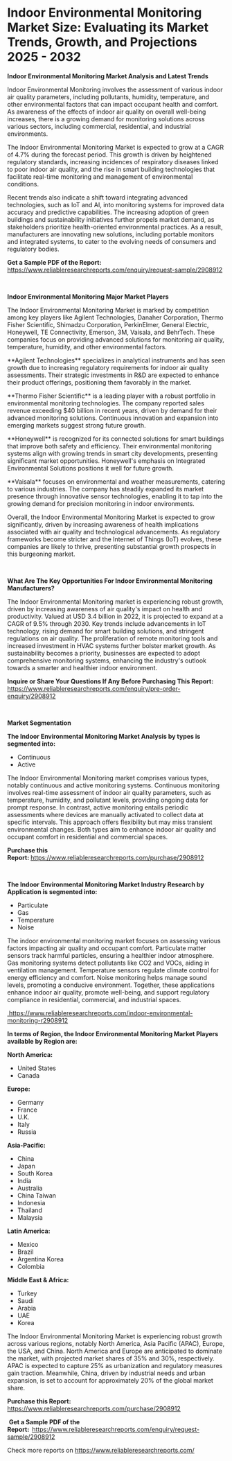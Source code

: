 <p><h1>Indoor Environmental Monitoring Market Size: Evaluating its Market Trends, Growth, and Projections 2025 - 2032</h1></p><p><strong>Indoor Environmental Monitoring Market Analysis and Latest Trends</strong></p>
<p><p>Indoor Environmental Monitoring involves the assessment of various indoor air quality parameters, including pollutants, humidity, temperature, and other environmental factors that can impact occupant health and comfort. As awareness of the effects of indoor air quality on overall well-being increases, there is a growing demand for monitoring solutions across various sectors, including commercial, residential, and industrial environments.</p><p>The Indoor Environmental Monitoring Market is expected to grow at a CAGR of 4.7% during the forecast period. This growth is driven by heightened regulatory standards, increasing incidences of respiratory diseases linked to poor indoor air quality, and the rise in smart building technologies that facilitate real-time monitoring and management of environmental conditions. </p><p>Recent trends also indicate a shift toward integrating advanced technologies, such as IoT and AI, into monitoring systems for improved data accuracy and predictive capabilities. The increasing adoption of green buildings and sustainability initiatives further propels market demand, as stakeholders prioritize health-oriented environmental practices. As a result, manufacturers are innovating new solutions, including portable monitors and integrated systems, to cater to the evolving needs of consumers and regulatory bodies.</p></p>
<p><strong>Get a Sample PDF of the Report:&nbsp;</strong> <a href="https://www.reliableresearchreports.com/enquiry/request-sample/2908912?utm_campaign=3090&utm_medium=2&utm_source=Github&utm_content=ia&utm_term=12032025&utm_id=indoor-environmental-monitoring">https://www.reliableresearchreports.com/enquiry/request-sample/2908912</a></p>
<p>&nbsp;</p>
<p><strong>Indoor Environmental Monitoring Major Market Players</strong></p>
<p><p>The Indoor Environmental Monitoring Market is marked by competition among key players like Agilent Technologies, Danaher Corporation, Thermo Fisher Scientific, Shimadzu Corporation, PerkinElmer, General Electric, Honeywell, TE Connectivity, Emerson, 3M, Vaisala, and BehrTech. These companies focus on providing advanced solutions for monitoring air quality, temperature, humidity, and other environmental factors.</p><p>**Agilent Technologies** specializes in analytical instruments and has seen growth due to increasing regulatory requirements for indoor air quality assessments. Their strategic investments in R&D are expected to enhance their product offerings, positioning them favorably in the market.</p><p>**Thermo Fisher Scientific** is a leading player with a robust portfolio in environmental monitoring technologies. The company reported sales revenue exceeding $40 billion in recent years, driven by demand for their advanced monitoring solutions. Continuous innovation and expansion into emerging markets suggest strong future growth.</p><p>**Honeywell** is recognized for its connected solutions for smart buildings that improve both safety and efficiency. Their environmental monitoring systems align with growing trends in smart city developments, presenting significant market opportunities. Honeywell's emphasis on Integrated Environmental Solutions positions it well for future growth.</p><p>**Vaisala** focuses on environmental and weather measurements, catering to various industries. The company has steadily expanded its market presence through innovative sensor technologies, enabling it to tap into the growing demand for precision monitoring in indoor environments.</p><p>Overall, the Indoor Environmental Monitoring Market is expected to grow significantly, driven by increasing awareness of health implications associated with air quality and technological advancements. As regulatory frameworks become stricter and the Internet of Things (IoT) evolves, these companies are likely to thrive, presenting substantial growth prospects in this burgeoning market.</p></p>
<p>&nbsp;</p>
<p><strong>What Are The Key Opportunities For Indoor Environmental Monitoring Manufacturers?</strong></p>
<p><p>The Indoor Environmental Monitoring market is experiencing robust growth, driven by increasing awareness of air quality's impact on health and productivity. Valued at USD 3.4 billion in 2022, it is projected to expand at a CAGR of 9.5% through 2030. Key trends include advancements in IoT technology, rising demand for smart building solutions, and stringent regulations on air quality. The proliferation of remote monitoring tools and increased investment in HVAC systems further bolster market growth. As sustainability becomes a priority, businesses are expected to adopt comprehensive monitoring systems, enhancing the industry's outlook towards a smarter and healthier indoor environment.</p></p>
<p><strong>Inquire or Share Your Questions If Any Before Purchasing This Report:</strong> <a href="https://www.reliableresearchreports.com/enquiry/pre-order-enquiry/2908912?utm_campaign=3090&utm_medium=2&utm_source=Github&utm_content=ia&utm_term=12032025&utm_id=indoor-environmental-monitoring">https://www.reliableresearchreports.com/enquiry/pre-order-enquiry/2908912</a></p>
<p>&nbsp;</p>
<p><strong>Market Segmentation</strong></p>
<p><strong>The Indoor Environmental Monitoring Market Analysis by types is segmented into:</strong></p>
<p><ul><li>Continuous</li><li>Active</li></ul></p>
<p><p>The Indoor Environmental Monitoring market comprises various types, notably continuous and active monitoring systems. Continuous monitoring involves real-time assessment of indoor air quality parameters, such as temperature, humidity, and pollutant levels, providing ongoing data for prompt response. In contrast, active monitoring entails periodic assessments where devices are manually activated to collect data at specific intervals. This approach offers flexibility but may miss transient environmental changes. Both types aim to enhance indoor air quality and occupant comfort in residential and commercial spaces.</p></p>
<p><strong>Purchase this Report:&nbsp;</strong><a href="https://www.reliableresearchreports.com/purchase/2908912?utm_campaign=3090&utm_medium=2&utm_source=Github&utm_content=ia&utm_term=12032025&utm_id=indoor-environmental-monitoring">https://www.reliableresearchreports.com/purchase/2908912</a></p>
<p>&nbsp;</p>
<p><strong>The Indoor Environmental Monitoring Market Industry Research by Application is segmented into:</strong></p>
<p><ul><li>Particulate</li><li>Gas</li><li>Temperature</li><li>Noise</li></ul></p>
<p><p>The indoor environmental monitoring market focuses on assessing various factors impacting air quality and occupant comfort. Particulate matter sensors track harmful particles, ensuring a healthier indoor atmosphere. Gas monitoring systems detect pollutants like CO2 and VOCs, aiding in ventilation management. Temperature sensors regulate climate control for energy efficiency and comfort. Noise monitoring helps manage sound levels, promoting a conducive environment. Together, these applications enhance indoor air quality, promote well-being, and support regulatory compliance in residential, commercial, and industrial spaces.</p></p>
<p><a href="https://www.reliableresearchreports.com/indoor-environmental-monitoring-r2908912?utm_campaign=3090&utm_medium=2&utm_source=Github&utm_content=ia&utm_term=12032025&utm_id=indoor-environmental-monitoring">&nbsp;https://www.reliableresearchreports.com/indoor-environmental-monitoring-r2908912</a></p>
<p><strong>In terms of Region, the Indoor Environmental Monitoring Market Players available by Region are:</strong></p>
<p>
    <p> <strong> North America: </strong>
        <ul>
            <li>United States</li>
            <li>Canada</li>
        </ul>
        </p> 
    <p> <strong> Europe: </strong>
        <ul>
            <li>Germany</li>
            <li>France</li>
            <li>U.K.</li>
            <li>Italy</li>
            <li>Russia</li>
        </ul>
        </p> 
    <p> <strong> Asia-Pacific: </strong>
        <ul>
            <li>China</li>
            <li>Japan</li>
            <li>South Korea</li>
            <li>India</li>
            <li>Australia</li>
            <li>China Taiwan</li>
            <li>Indonesia</li>
            <li>Thailand</li>
            <li>Malaysia</li>
        </ul>
        </p> 
    <p> <strong> Latin America: </strong>
        <ul>
            <li>Mexico</li>
            <li>Brazil</li>
            <li>Argentina Korea</li>
            <li>Colombia</li>
        </ul>
        </p> 
    <p> <strong> Middle East & Africa: </strong>
        <ul>
            <li>Turkey</li>
            <li>Saudi</li>
            <li>Arabia</li>
            <li>UAE</li>
            <li>Korea</li>
        </ul>
    </p>
    </p>
<p><p>The Indoor Environmental Monitoring Market is experiencing robust growth across various regions, notably North America, Asia Pacific (APAC), Europe, the USA, and China. North America and Europe are anticipated to dominate the market, with projected market shares of 35% and 30%, respectively. APAC is expected to capture 25% as urbanization and regulatory measures gain traction. Meanwhile, China, driven by industrial needs and urban expansion, is set to account for approximately 20% of the global market share.</p></p>
<p><strong>Purchase this Report: </strong><a href="https://www.reliableresearchreports.com/purchase/2908912?utm_campaign=3090&utm_medium=2&utm_source=Github&utm_content=ia&utm_term=12032025&utm_id=indoor-environmental-monitoring">https://www.reliableresearchreports.com/purchase/2908912</a></p>
<p>&nbsp;<strong>Get a Sample PDF of the Report:&nbsp;&nbsp;</strong><a href="https://www.reliableresearchreports.com/enquiry/request-sample/2908912?utm_campaign=3090&utm_medium=2&utm_source=Github&utm_content=ia&utm_term=12032025&utm_id=indoor-environmental-monitoring">https://www.reliableresearchreports.com/enquiry/request-sample/2908912</a></p>
<p><strong></strong></p>
<p>Check more reports on <a href="https://www.reliableresearchreports.com/?utm_campaign=3090&utm_medium=2&utm_source=Github&utm_content=ia&utm_term=12032025&utm_id=indoor-environmental-monitoring">https://www.reliableresearchreports.com/</a></p>